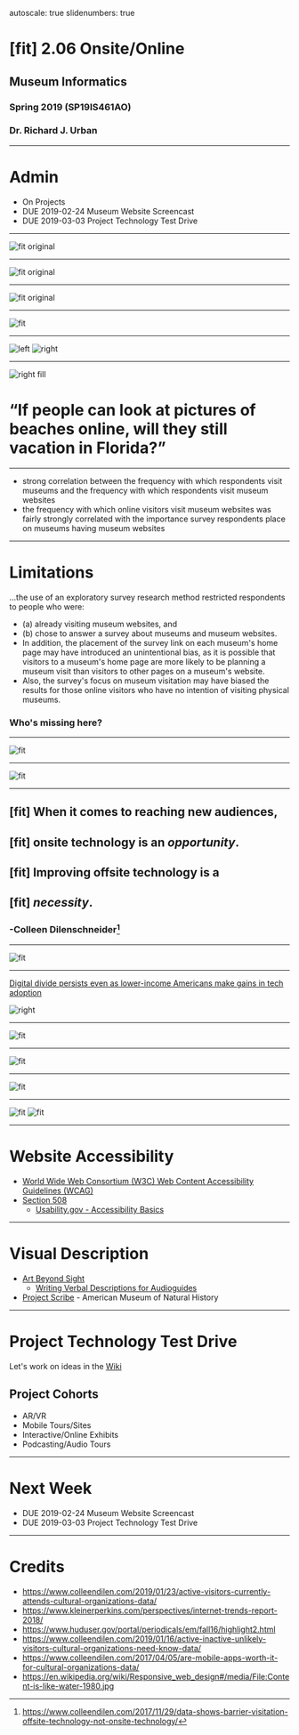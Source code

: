 autoscale: true
slidenumbers: true

# [fit] 2.06 Onsite/Online

## Museum Informatics
### Spring 2019 (SP19IS461AO)
### Dr. Richard J. Urban

---
# Admin
* On Projects
* DUE 2019-02-24 Museum Website Screencast
* DUE 2019-03-03 Project Technology Test Drive

---

![fit original](images/virtual_real1.png)

---

![fit original](images/virtual_real2.png)

---

![fit original](images/virtual_real3.png)


---

![fit](images/museum_matrix.png)

---

![left](images/alter1.png)
![right](images/alter2.png)

---
![right fill](images/miami-beach-2495889_1280.jpg)

# “If people can look at pictures of beaches online, will they still vacation in Florida?”

---

* strong correlation between the frequency with which respondents visit museums and the frequency with which respondents visit museum websites
*  the frequency with which online visitors visit museum websites was fairly strongly correlated with the importance survey respondents place on museums having museum websites

---
# Limitations

...the use of an exploratory survey research method restricted respondents to people who were:

* (a) already visiting museum websites, and
* (b) chose to answer a survey about museums and museum websites.
* In addition, the placement of the survey link on each museum's home page may have introduced an unintentional bias, as it is possible that visitors to a museum's home page are more likely to be planning a museum visit than visitors to other pages on a museum's website.
* Also, the survey's focus on museum visitation may have biased the results for those online visitors who have no intention of visiting physical museums.

### Who's missing here?

---
![fit](https://www.colleendilen.com/wp-content/uploads/2017/11/Attributes-of-historic-visitor.png)

---
![fit](https://www.colleendilen.com/wp-content/uploads/2017/11/Screen-Shot-2017-11-15-at-8.11.14-AM.png)

---
## [fit] When it comes to reaching new audiences,
## [fit] onsite technology is an *opportunity*.

## [fit] Improving offsite technology is a
## [fit]  _necessity_.
### -Colleen Dilenschneider[^1]

[^1]:https://www.colleendilen.com/2017/11/29/data-shows-barrier-visitation-offsite-technology-not-onsite-technology/

---
![fit](https://www.huduser.gov/portal/sites/default/files/images/em-fall16-PIC9.jpg)

---
[Digital divide persists even as lower-income Americans make gains in tech adoption](http://www.pewresearch.org/fact-tank/2017/03/22/digital-divide-persists-even-as-lower-income-americans-make-gains-in-tech-adoption/)

![right](http://www.pewresearch.org/wp-content/uploads/2017/03/FT_17.03.21_low-incomeTech_smartphone.png)



---

![fit](https://image.slidesharecdn.com/internettrendsreport2018-180530164809/95/internet-trends-report-2018-143-1024.jpg?cb=1549051477)

---

![fit](https://image.slidesharecdn.com/internettrendsreport2018-180530164809/95/internet-trends-report-2018-6-1024.jpg?cb=1549051477)

---

![fit](https://www.colleendilen.com/wp-content/uploads/2017/04/mobile-previsit-usage.png)

---

![fit](https://upload.wikimedia.org/wikipedia/commons/thumb/8/81/Content-is-like-water-1980.jpg/440px-Content-is-like-water-1980.jpg)
![fit](https://upload.wikimedia.org/wikipedia/commons/0/02/Complete.png)

---
# Website Accessibility
* [World Wide Web Consortium (W3C) Web Content Accessibility Guidelines (WCAG)](https://www.w3.org/WAI/standards-guidelines/wcag/)
* [Section 508](https://www.section508.gov/)
  * [Usability.gov - Accessibility Basics](https://www.usability.gov/what-and-why/accessibility.html)

---
# Visual Description

* [Art Beyond Sight](http://www.artbeyondsight.org/mei/verbal-description-training/)
  * [Writing Verbal Descriptions for Audioguides](http://www.artbeyondsight.org/mei/verbal-description-training/writing-verbal-description-for-audio-guides/)
* [Project Scribe](https://projectdescribe.amnh.org/#/) - American Museum of Natural History

---
# Project Technology Test Drive

Let's work on ideas in the [Wiki](https://wiki.illinois.edu/wiki/display/IS461AOSP19/Interesting+Museum+Technologies+-+2019)

## Project Cohorts
* AR/VR
* Mobile Tours/Sites
* Interactive/Online Exhibits
* Podcasting/Audio Tours

---
# Next Week

* DUE 2019-02-24 Museum Website Screencast
* DUE 2019-03-03 Project Technology Test Drive

---
# Credits

* https://www.colleendilen.com/2019/01/23/active-visitors-currently-attends-cultural-organizations-data/
* https://www.kleinerperkins.com/perspectives/internet-trends-report-2018/
* https://www.huduser.gov/portal/periodicals/em/fall16/highlight2.html
* https://www.colleendilen.com/2019/01/16/active-inactive-unlikely-visitors-cultural-organizations-need-know-data/
* https://www.colleendilen.com/2017/04/05/are-mobile-apps-worth-it-for-cultural-organizations-data/
* https://en.wikipedia.org/wiki/Responsive_web_design#/media/File:Content-is-like-water-1980.jpg

